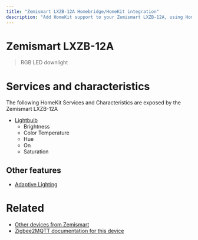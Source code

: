 ```yaml
---
title: "Zemismart LXZB-12A Homebridge/HomeKit integration"
description: "Add HomeKit support to your Zemismart LXZB-12A, using Homebridge, Zigbee2MQTT and homebridge-z2m."
---
```

<!---
This file has been GENERATED using src/docgen/docgen.ts
DO NOT EDIT THIS FILE MANUALLY!
-->
# Zemismart LXZB-12A
> RGB LED downlight


# Services and characteristics
The following HomeKit Services and Characteristics are exposed by
the Zemismart LXZB-12A

* [Lightbulb](../../light.md)
  * Brightness
  * Color Temperature
  * Hue
  * On
  * Saturation


## Other features
* [Adaptive Lighting](../../light.md)


# Related
* [Other devices from Zemismart](../index.md#zemismart)
* [Zigbee2MQTT documentation for this device](https://www.zigbee2mqtt.io/devices/LXZB-12A.html)